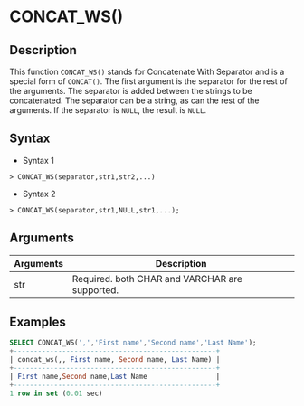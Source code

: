 # **CONCAT_WS()**

## **Description**

This function ``CONCAT_WS()`` stands for Concatenate With Separator and is a special form of ``CONCAT()``. The first argument is the separator for the rest of the arguments. The separator is added between the strings to be concatenated. The separator can be a string, as can the rest of the arguments. If the separator is ``NULL``, the result is ``NULL``.

## **Syntax**

- Syntax 1

```
> CONCAT_WS(separator,str1,str2,...)
```

- Syntax 2

```
> CONCAT_WS(separator,str1,NULL,str1,...);
```

## **Arguments**

|  Arguments   | Description  |
|  ----  | ----  |
| str | Required. both CHAR and VARCHAR are supported. |

## **Examples**

```SQL
SELECT CONCAT_WS(',','First name','Second name','Last Name');
+--------------------------------------------------+
| concat_ws(,, First name, Second name, Last Name) |
+--------------------------------------------------+
| First name,Second name,Last Name                 |
+--------------------------------------------------+
1 row in set (0.01 sec)
```
